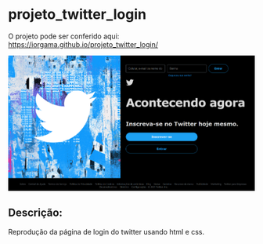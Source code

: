 # projeto_twitter_login

O projeto pode ser conferido aqui: https://iorgama.github.io/projeto_twitter_login/

![](https://github.com/iorgama/projeto_twitter_login/blob/main/img/screen.png)

## Descrição:
Reprodução da página de login do twitter usando html e css. 
